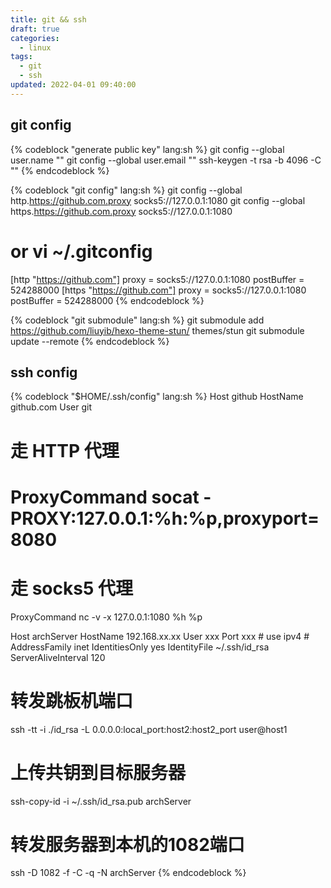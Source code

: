 ```yaml
---
title: git && ssh
draft: true
categories:
  - linux
tags:
  - git
  - ssh
updated: 2022-04-01 09:40:00
---
```


## git config
{% codeblock "generate public key" lang:sh %}
  git config --global user.name ""
  git config --global user.email ""
  ssh-keygen -t rsa -b 4096 -C ""
{% endcodeblock %}

{% codeblock "git config" lang:sh %}
  git config --global http.https://github.com.proxy socks5://127.0.0.1:1080
  git config --global https.https://github.com.proxy socks5://127.0.0.1:1080

  # or vi ~/.gitconfig
  [http "https://github.com"]
    proxy = socks5://127.0.0.1:1080
    postBuffer = 524288000
  [https "https://github.com"]
    proxy = socks5://127.0.0.1:1080
    postBuffer = 524288000
{% endcodeblock %}

{% codeblock "git submodule" lang:sh %}
git submodule add https://github.com/liuyib/hexo-theme-stun/ themes/stun
git submodule update --remote
{% endcodeblock %}

## ssh config

{% codeblock "$HOME/.ssh/config" lang:sh %}
Host github
   HostName github.com
   User git
   # 走 HTTP 代理
   # ProxyCommand socat - PROXY:127.0.0.1:%h:%p,proxyport=8080
   # 走 socks5 代理
   ProxyCommand nc -v -x 127.0.0.1:1080 %h %p


Host archServer
    HostName 192.168.xx.xx
    User xxx
    Port xxx
    # use ipv4
    # AddressFamily inet
    IdentitiesOnly yes
    IdentityFile ~/.ssh/id_rsa
    ServerAliveInterval 120
    
# 转发跳板机端口
ssh -tt -i ./id_rsa -L 0.0.0.0:local_port:host2:host2_port user@host1

# 上传共钥到目标服务器
ssh-copy-id -i ~/.ssh/id_rsa.pub archServer

# 转发服务器到本机的1082端口
ssh -D 1082 -f -C -q -N archServer
{% endcodeblock %}
